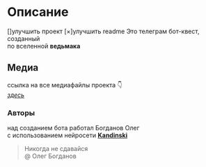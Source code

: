 # Описание
[]улучшить проект
[×]улучшить readme
Это телеграм бот-квест, созданный\
по вселенной **ведьмака**
## Медиа
ссылка на все медиафайлы проекта 👇 \
[_здесь_](https://disk.yandex.ru/d/IL9xJSt3VPRmew)
### Авторы
над созданием бота работал Богданов Олег\
с использованием нейросети [**Kandinski**](https://fusionbrain.ai/?utm_source=kandinsky&utm_medium=web&utm_campaign=promo)
> Никогда не сдавайся\
> @ Олег Богданов
